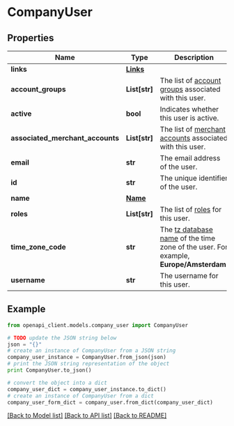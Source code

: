 # CompanyUser


## Properties
Name | Type | Description | Notes
------------ | ------------- | ------------- | -------------
**links** | [**Links**](Links.md) |  | [optional] 
**account_groups** | **List[str]** | The list of [account groups](https://docs.adyen.com/account/account-structure#account-groups) associated with this user. | [optional] 
**active** | **bool** | Indicates whether this user is active. | [optional] 
**associated_merchant_accounts** | **List[str]** | The list of [merchant accounts](https://docs.adyen.com/account/account-structure#merchant-accounts) associated with this user. | [optional] 
**email** | **str** | The email address of the user. | 
**id** | **str** | The unique identifier of the user. | 
**name** | [**Name**](Name.md) |  | [optional] 
**roles** | **List[str]** | The list of [roles](https://docs.adyen.com/account/user-roles) for this user. | 
**time_zone_code** | **str** | The [tz database name](https://en.wikipedia.org/wiki/List_of_tz_database_time_zones) of the time zone of the user. For example, **Europe/Amsterdam**. | 
**username** | **str** | The username for this user. | 

## Example

```python
from openapi_client.models.company_user import CompanyUser

# TODO update the JSON string below
json = "{}"
# create an instance of CompanyUser from a JSON string
company_user_instance = CompanyUser.from_json(json)
# print the JSON string representation of the object
print CompanyUser.to_json()

# convert the object into a dict
company_user_dict = company_user_instance.to_dict()
# create an instance of CompanyUser from a dict
company_user_form_dict = company_user.from_dict(company_user_dict)
```
[[Back to Model list]](../README.md#documentation-for-models) [[Back to API list]](../README.md#documentation-for-api-endpoints) [[Back to README]](../README.md)


